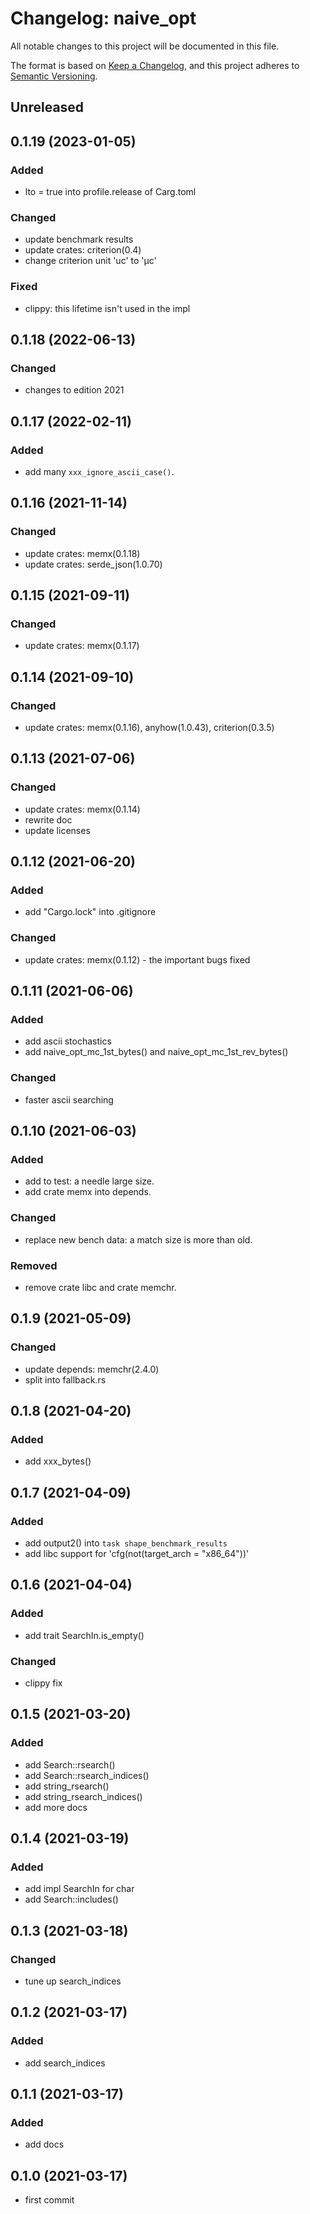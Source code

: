 # Changelog: naive_opt

All notable changes to this project will be documented in this file.

The format is based on [Keep a Changelog](https://keepachangelog.com/en/1.0.0/),
and this project adheres to [Semantic Versioning](https://semver.org/spec/v2.0.0.html).

## Unreleased


## 0.1.19 (2023-01-05)
### Added
* lto = true into profile.release of Carg.toml

### Changed
* update benchmark results
* update crates: criterion(0.4)
* change criterion unit 'uc' to 'μc'

### Fixed
* clippy: this lifetime isn't used in the impl

## 0.1.18 (2022-06-13)
### Changed
* changes to edition 2021

## 0.1.17 (2022-02-11)
### Added
* add many `xxx_ignore_ascii_case()`.

## 0.1.16 (2021-11-14)
### Changed
* update crates: memx(0.1.18)
* update crates: serde_json(1.0.70)

## 0.1.15 (2021-09-11)
### Changed
* update crates: memx(0.1.17)

## 0.1.14 (2021-09-10)
### Changed
* update crates: memx(0.1.16), anyhow(1.0.43), criterion(0.3.5)

## 0.1.13 (2021-07-06)
### Changed
* update crates: memx(0.1.14)
* rewrite doc
* update licenses

## 0.1.12 (2021-06-20)
### Added
* add "Cargo.lock" into .gitignore

### Changed
* update crates: memx(0.1.12) - the important bugs fixed

## 0.1.11 (2021-06-06)
### Added
* add ascii stochastics
* add naive_opt_mc_1st_bytes() and naive_opt_mc_1st_rev_bytes()

### Changed
* faster ascii searching

## 0.1.10 (2021-06-03)
### Added
* add to test: a needle large size.
* add crate memx into depends.

### Changed
* replace new bench data: a match size is more than old.

### Removed
* remove crate libc and crate memchr.

## 0.1.9 (2021-05-09)
### Changed
* update depends: memchr(2.4.0)
* split into fallback.rs

## 0.1.8 (2021-04-20)
### Added
* add xxx_bytes()

## 0.1.7 (2021-04-09)
### Added
* add output2() into `task shape_benchmark_results`
* add libc support for 'cfg(not(target_arch = "x86_64"))'

## 0.1.6 (2021-04-04)
### Added
* add trait SearchIn.is_empty()

### Changed
* clippy fix

## 0.1.5 (2021-03-20)
### Added
* add Search::rsearch()
* add Search::rsearch_indices()
* add string_rsearch()
* add string_rsearch_indices()
* add more docs

## 0.1.4 (2021-03-19)
### Added
* add impl SearchIn for char
* add Search::includes()

## 0.1.3 (2021-03-18)
### Changed
* tune up search_indices

## 0.1.2 (2021-03-17)
### Added
* add search_indices

## 0.1.1 (2021-03-17)
### Added
* add docs

## 0.1.0 (2021-03-17)
* first commit
